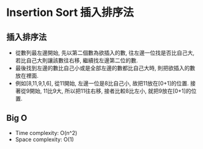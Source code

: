 # Insertion Sort 插入排序法

## 插入排序法
* 從數列最左邊開始, 先以第二個數為欲插入的數, 往左邊一位找是否比自己大, 若比自己大則讓該數往右移, 繼續找左邊第二位的數.
* 最後找到左邊的數比自己小或是全部左邊的數都比自己大時, 則把欲插入的數放在裡面.
* 例如[8,11,9,1,6], 從11開始, 左邊一位是8比自己小, 故把11放在[0+1]的位置. 接著從9開始, 11比9大, 所以把11往右移, 接者比較8比左小, 就把9放在[0+1]的位置.

## Big O
* Time complexity: O(n^2)
* Space complexity: O(1)
